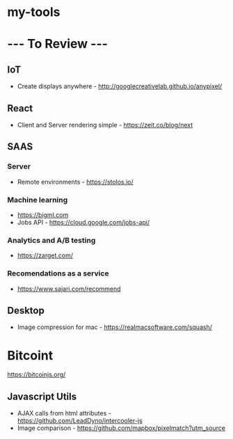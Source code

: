 # my-tools

# --- To Review ---

## IoT
- Create displays anywhere - http://googlecreativelab.github.io/anypixel/

## React
- Client and Server rendering simple - https://zeit.co/blog/next

## SAAS

### Server

- Remote environments - https://stolos.io/

### Machine learning
- https://bigml.com
- Jobs API - https://cloud.google.com/jobs-api/

### Analytics and A/B testing

- https://zarget.com/

### Recomendations as a service

- https://www.sajari.com/recommend


## Desktop

- Image compression for mac - https://realmacsoftware.com/squash/

# Bitcoint

https://bitcoinjs.org/

## Javascript Utils

- AJAX calls from html attributes - https://github.com/LeadDyno/intercooler-js
- Image comparison - https://github.com/mapbox/pixelmatch?utm_source
